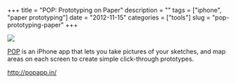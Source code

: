 +++
title = "POP: Prototyping on Paper"
description = ""
tags = ["iphone", "paper prototyping"]
date = "2012-11-15"
categories = ["tools"]
slug = "pop-prototyping-paper"
+++


<div class="tool-screenshot mb1"><a href="http://popapp.in/"><img id="bluga-thumbnail-2690" class="bluga-thumbnail custom" src="//media.konigi.com/bluga/
wt522fbc659f7f7_custom.jpg"/></a></div><p><a href="http://popapp.in/">POP</a> is an iPhone app that lets you take pictures of your sketches, and map areas on each screen to create simple click-through prototypes.</p>

  
<p><a href="http://popapp.in/">http://popapp.in/</a></p>
      
